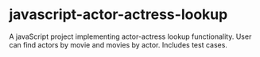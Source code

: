 # javascript-actor-actress-lookup
A javaScript project implementing actor-actress lookup functionality. User can find actors by movie and movies by actor. Includes test cases.
